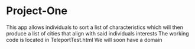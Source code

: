 # Project-One

This app allows individuals to sort a list of characteristics which will then produce a list of cities that align with said individuals interests
The working code is located in TeleportTest.html
We will soon have a domain
